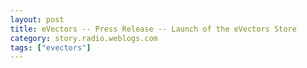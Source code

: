 ```yaml
---
layout: post
title: eVectors -- Press Release -- Launch of the eVectors Store
category: story.radio.weblogs.com
tags: ["evectors"]
---
```

<head>
<meta http-equiv="Content-Type" content="text/html; charset=UTF-8">
    <meta http-equiv="Expires" content="Mon, 01 Jan 1990 01:00:00 GMT">
    <title>eVectors :: Press Release :: Launch of the eVectors Store</title>
    <style type="text/css">
      body {
        margin-top: 0px;
        margin-left: 0px;
        margin-right: 0px;
        margin-bottom: 0px;
        }

      body, td, p {
        font-family: verdana, sans-serif;
        font-size: 90%;
        }

      h2 { 
        font-family: Verdana, Arial, Helvetica, sans-serif; font-size: 24px; font-weight: bold
        }
      .header {
        font-family: Verdana, Arial, Helvetica, sans-serif; font-size: 40px; font-weight: bold
        }
      .realsmall {
        font-family: Verdana, Arial, Helvetica, sans-serif; font-size: 9px;
        }
      .small {
        font-family: Verdana, Arial, Helvetica, sans-serif; font-size: 10px;
        }
      </style>
    </head>

| 

 |

| ![](http://radio.weblogs.com/0103807/images/trans60x60.gif)  
 | Last updated: 8/13/2002; 4:26:28 AM  
 | ![](http://radio.weblogs.com/0103807/images/trans60x60.gif) |

| ![](http://radio.weblogs.com/0103807/images/trans60x1.gif)  
 | 

<font size="+3"><b><a href="http://radio.weblogs.com/0103807/" style="color:black; text-decoration:none">The FuzzyBlog!</a></b></font>  
_Marketing 101. Consulting 101. PHP Consulting. Random geeky stuff. I Blog Therefore I Am._

<font size="+1"><b>eVectors :: Press Release :: Launch of the eVectors Store</b></font>

<font size="+1"><b>eVectors :: Press Release :: Launch of the eVectors Store</b></font>

<center>
<h2>Evectors, Srl, Announces Online Store</h2>
<br>
<h4>Evectors, Srl, an Italian Content Management Vendor Forms North American Subsidiary to Launch IdeaTools a Leading Content Management System</h4>
</center>

* * *

**Trieste, Italy / Belmont, MA. -- July 18, 2002 --** Taking a large step forward, a leading Italian software company, Evectors Srl, today announced the formal opening of their new North American division, eVectors North America.&nbsp; Evectors is a 10 year old Italian software and services company focused on web content management software and design, consulting and application development services.&nbsp; With the formal launch of a new North American division, eVectors is now able to offer their award winning product and services, IdeaTools, to a much larger audience.

#### Evectors IdeaTools: a Scalable Content Management Solution

Evectors originated as a multimedia developer and creator of websites in the early 1990s.&nbsp; Over time, as customer needs coalesced around a common set of themes, eVectors made a strategic decision to enter the software business by developing a content management platform, IdeaTools.&nbsp; Since that early point, IdeaTools has evolved into a robust, scalable content management solution, now at version 2.5 and in use on over 160 different web sites.&nbsp; Organizations using IdeaTools range from Pharmacia, the largest pharmaceutical company in the world right down to individual merchants such as Active-Software an Italian eCommerce site that sells software over the Internet.&nbsp; Key features include:

- Complete operation of all features using a web browser from any desktop in the world - no complicated software to install and no need for obscure scripting languages 
- Support for integrated intranet / extranet sites using one product, one content database and one security architecture 
- Discussion groups 
- Full support for even cutting edge web features such as XSLT, RSS and XML 
- An underlying object database that manages all content 
- A powerful theme system 
- Content Versioning Support 
- Integral News Aggregator

#### Expansion: Even in Bad Economic Times

Given the current economic climate, many companies are focusing on cutting expenses and not even trying to expand.&nbsp; Whena asked about this, Paolo Valdemerin, the founder and CEO of Evectors commented:

> _It's certainly true that we aren't in the best times for expansion but I and my board of directors made the decision that our product offers compelling advantages for all companies -- even in bad times so the expansion made sense.&nbsp; The powerful templating and site creation features in IdeaTools can help companies create web sites more efficiently -- and at a fraction of the time and cost of competing products.&nbsp; We think that even in a down market, particularly in a down market, this is a compelling reason to purchase._
#### Blogging and How it Affects Business Partnerships

Perhaps the most interesting aspect of the eVectors expansion is that it grew out of the blogging world -- and is occurring approximately 6 to 9 months earlier than planned.&nbsp; Here's what happened from the perspective of J. Scott Johnson, VP of Marketing for North America:

> _Paolo and I are both regular bloggers and two of the most successful bloggers within our blogging community ([metrics](http://subhonker6.userland.com/rcsPublic/ranking) - Scott is "FuzzyBlog" and Paolo is "Paolo's Weblog").&nbsp; We met through our mutual blogs as we write on similar subjects.&nbsp; After a number of online discussions and cross linking, Paolo approached me about taking charge of the North American expansion.&nbsp; One week later, I and our VP of Business Development, were on a plane to Italy.&nbsp; The most interesting aspect of this is that we did it sight unseen, no personal interaction at all and without having discussed compensation.&nbsp; That's the level of trust that blogging inspires.&nbsp; Compare this with traditional approaches to finding staff, recruiting and creating a subsidiary._
#### About Evectors North America

Evectors North America is operated on J. Scott Johnson, VP of Marketing and Gretchen Cahaly, VP of Business Development:

- Scott is a multiple time entrepreneurs, ex-dot commer and the author of multiple books and articles including a co-author of the forthcoming "[Blogging Essentials](http://www.oreilly.com/catalog/essblogging/)" by [O'Reilly and Associates](http://www.oreilly.com/)
- Gretchen is also a former dot commer blah blah blah (gretch tell me what you want here)

Evectors North American is headquartered in Belmont Massachusetts and can be reached online at [www.evectors.com](http://www.evectors.com/).

* * *

**PR Contacts for Press and Analysts:**

Evectors North America or Evectors , Srl can be reached as follows:

**Who: J. Scott Johnson, VP of Marketing**  
Email: [scott@evectors.com](mailto:scott@evectors.com)  
IM 1: fuzzygroup (yahoo)  
IM 2: fuzzygroup (yahoo)  
Phone: 617 588 0613

**Who: Gretchen Cahaly, VP of Marketing**  
Email: [gretchen@evectors.com](mailto:gretchen@evectors.com)  
IM 1: gchaly (yahoo)  
IM 2: gretchenfg (yahoo)  
Phone: 617 588 0613

**Who: Paolo Valdemerin, CEO**  
Email: [paolo@evectors.com](mailto:paolo@evectors.com)  
IM 1: paolovalde (yahoo)  
Phone: 011 44

* * *

Evectors is a registered trademark of eVectors, srl.

  
  

<script language="JavaScript" type="text/javascript"><!--
	var imageUrl = "http://radio.xmlstoragesystem.com/weblogStats/count.gif";
	var imageTag = "<img src=\"" + imageUrl + "?group=radio1&usernum=103807&referer=" + escape (document.referrer) + "\" height=\"1\" width=\"1\">";
	document.write (imageTag);
	//--></script>

 | ![](http://radio.weblogs.com/0103807/images/trans60x1.gif)  
 |
| ![](http://radio.weblogs.com/0103807/images/trans60x60.gif)  
 | Copyright 2002 © The FuzzyStuff  
 | ![](http://radio.weblogs.com/0103807/images/trans60x60.gif)  
 |


